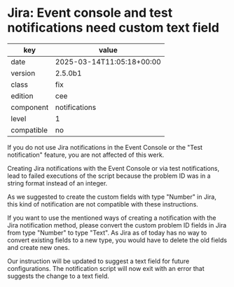 [//]: # (werk v2)
# Jira: Event console and test notifications need custom text field

key        | value
---------- | ---
date       | 2025-03-14T11:05:18+00:00
version    | 2.5.0b1
class      | fix
edition    | cee
component  | notifications
level      | 1
compatible | no

If you do not use Jira notifications in the Event Console or the "Test
notification" feature, you are not affected of this werk.

Creating Jira notifications with the Event Console or via test notifications,
lead to failed executions of the script because the problem ID was in a string
format instead of an integer.

As we suggested to create the custom fields with type "Number" in Jira, this kind
of notification are not compatible with these instructions.

If you want to use the mentioned ways of creating a notification with the Jira
notification method, please convert the custom problem ID fields in Jira from
type "Number" to type "Text". As Jira as of today has no way to convert
existing fields to a new type, you would have to delete the old fields and
create new ones.

Our instruction will be updated to suggest a text field for future
configurations. The notification script will now exit with an error that
suggests the change to a text field.
